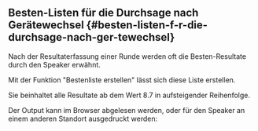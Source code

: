 ## Besten-Listen für die Durchsage nach Gerätewechsel {#besten-listen-f-r-die-durchsage-nach-ger-tewechsel}

Nach der Resultaterfassung einer Runde werden oft die Besten-Resultate durch den Speaker erwähnt.

Mit der Funktion &quot;Bestenliste erstellen&quot; lässt sich diese Liste erstellen.

Sie beinhaltet alle Resultate ab dem Wert 8.7 in aufsteigender Reihenfolge.

Der Output kann im Browser abgelesen werden, oder für den Speaker an einem anderen Standort ausgedruckt werden: